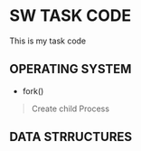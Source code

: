 SW TASK CODE
============
This is my task code 
## OPERATING SYSTEM
* fork()
> Create child Process 
## DATA STRRUCTURES
